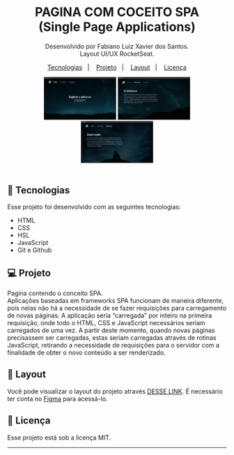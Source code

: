 <h1 align="center"> PAGINA COM COCEITO SPA<br> (Single Page Applications) </h1>

<p align="center">
Desenvolvido por Fabiano Luiz Xavier dos Santos.<br>
Layout UI/UX RocketSeat.
</p>

<p align="center">
  <a href="#-tecnologias">Tecnologias</a>&nbsp;&nbsp;&nbsp;|&nbsp;&nbsp;&nbsp;
  <a href="#-projeto">Projeto</a>&nbsp;&nbsp;&nbsp;|&nbsp;&nbsp;&nbsp;
  <a href="#-layout">Layout</a>&nbsp;&nbsp;&nbsp;|&nbsp;&nbsp;&nbsp;
  <a href="#memo-licença">Licença</a>
</p>

<div align="center" >
  <img alt="License" src="./capas/01.png" width="33%" display="flex" gap="5px" >
  <img alt="License" src="./capas/02.png" width="33%" display="flex" gap="5px">
  <img alt="License" src="./capas/03.png" width="33%" display="flex" gap="5px">
</div>

<br>

## 🚀 Tecnologias

Esse projeto foi desenvolvido com as seguintes tecnologias:

- HTML
- CSS
- HSL
- JavaScript
- Git e Github

## 💻 Projeto

Pagina contendo o conceito SPA.<br>
Aplicações baseadas em frameworks SPA funcionam de maneira diferente, pois nelas não há a necessidade
de se fazer requisições para carregamento de novas páginas. A aplicação seria “carregada” por inteiro
na primeira requisição, onde todo o HTML, CSS e JavaScript necessários seriam carregados de uma vez.
A partir deste momento, quando novas páginas precisassem ser carregadas, estas seriam carregadas através
de rotinas JavaScript, retirando a necessidade de requisições para o servidor com a finalidade de obter
o novo conteúdo a ser renderizado.

## 🔖 Layout

Você pode visualizar o layout do projeto através [DESSE LINK](<https://www.figma.com/file/4SqKNrixWzPRxE5fNZcxON/%5BDesafios-Explorer%5D-SPA-Universe-(Copy)?node-id=0%3A1&t=Pv9DUfdZkcH3qnWL-0>). É necessário ter conta no [Figma](https://figma.com) para acessá-lo.

## :memo: Licença

Esse projeto está sob a licença MIT.

---
